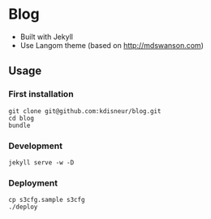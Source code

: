 # Blog

* Built with Jekyll
* Use Langom theme (based on http://mdswanson.com)

## Usage

### First installation

```shell
git clone git@github.com:kdisneur/blog.git
cd blog
bundle
```

### Development

```shell
jekyll serve -w -D
```

### Deployment

```shell
cp s3cfg.sample s3cfg
./deploy
```
